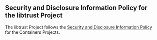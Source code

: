 ## Security and Disclosure Information Policy for the libtrust Project

The libtrust Project follows the [Security and Disclosure Information Policy](https://github.com/containers/common/blob/master/SECURITY.md) for the Containers Projects.
